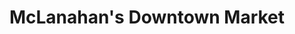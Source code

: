 ---
title: "McLanahan's Downtown Market"
url: /state-college/mclanahans-downtown-market/
shop: supermarket
---